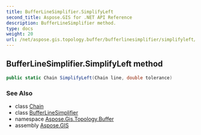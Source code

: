 ```yaml
---
title: BufferLineSimplifier.SimplifyLeft
second_title: Aspose.GIS for .NET API Reference
description: BufferLineSimplifier method. 
type: docs
weight: 20
url: /net/aspose.gis.topology.buffer/bufferlinesimplifier/simplifyleft/
---
```

## BufferLineSimplifier.SimplifyLeft method

```csharp
public static Chain SimplifyLeft(Chain line, double tolerance)
```

### See Also

* class [Chain](../../../aspose.gis.topology/chain/)
* class [BufferLineSimplifier](../)
* namespace [Aspose.Gis.Topology.Buffer](../../bufferlinesimplifier/)
* assembly [Aspose.GIS](../../../)


